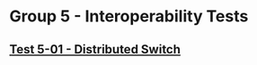 Group 5 - Interoperability Tests
=======

[Test 5-01 - Distributed Switch](5-01-Distributed-Switch.md)
-

